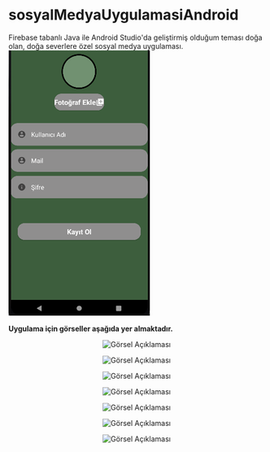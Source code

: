 # sosyalMedyaUygulamasiAndroid
Firebase tabanlı Java ile Android Studio'da geliştirmiş olduğum teması doğa olan, doğa severlere özel sosyal medya uygulaması.
![Soru Görseli ](https://github.com/muratcivek/sosyalMedyaUygulamasiAndroid/blob/main/Gorseller/1.png)  

**Uygulama için görseller aşağıda yer almaktadır.**

<p align="center">
  <img src="https://github.com/muratcivek/sosyalMedyaUygulamasiAndroid/tree/main/Gorseller/1.png" alt="Görsel Açıklaması">
</p>

<p align="center">
  <img src="https://github.com/muratcivek/sosyalMedyaUygulamasiAndroid/tree/main/Gorseller/2.png" alt="Görsel Açıklaması">
</p>

<p align="center">
  <img src="https://github.com/muratcivek/sosyalMedyaUygulamasiAndroid/tree/main/Gorseller/3.png" alt="Görsel Açıklaması">
</p>

<p align="center">
  <img src="https://github.com/muratcivek/sosyalMedyaUygulamasiAndroid/tree/main/Gorseller/4.png" alt="Görsel Açıklaması">
</p>

<p align="center">
  <img src="https://github.com/muratcivek/sosyalMedyaUygulamasiAndroid/tree/main/Gorseller/5.png" alt="Görsel Açıklaması">
</p>

<p align="center">
  <img src="https://github.com/muratcivek/sosyalMedyaUygulamasiAndroid/tree/main/Gorseller/6.png" alt="Görsel Açıklaması">
</p>

<p align="center">
  <img src="https://github.com/muratcivek/sosyalMedyaUygulamasiAndroid/tree/main/Gorseller/7.png" alt="Görsel Açıklaması">
</p>
 


